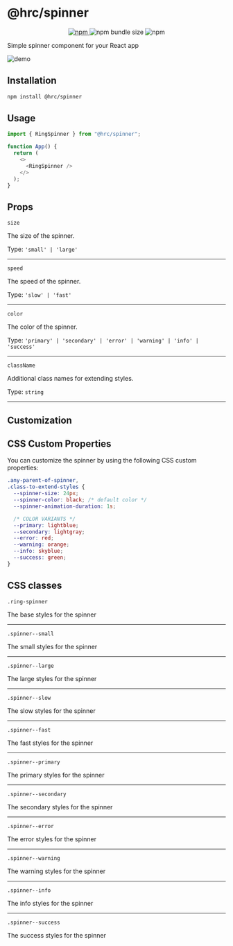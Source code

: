 # @hrc/spinner

<p align="center">
  <a href="https://www.npmjs.com/package/@hrc/spinner">
    <img alt="npm" src="https://img.shields.io/npm/v/%40hrc%2Fspinner">
  </a>
  <img alt="npm bundle size" src="https://img.shields.io/bundlephobia/minzip/%40hrc%2Fspinner">
  <img alt="npm" src="https://img.shields.io/npm/dm/%40hrc%2Fspinner">
</p>

Simple spinner component for your React app

![demo](https://github.com/Hdoc1509/react-components/assets/72316111/c95fda1c-1ade-4b94-8929-bfeb5a9782a0)

## Installation

```bash
npm install @hrc/spinner
```

## Usage

```js
import { RingSpinner } from "@hrc/spinner";

function App() {
  return (
    <>
      <RingSpinner />
    </>
  );
}
```

## Props

`size`

The size of the spinner.

Type: `'small' | 'large'`

---

`speed`

The speed of the spinner.

Type: `'slow' | 'fast'`

---

`color`

The color of the spinner.

Type: `'primary' | 'secondary' | 'error' | 'warning' | 'info' | 'success'`

---

`className`

Additional class names for extending styles.

Type: `string`

---

## Customization

## CSS Custom Properties

You can customize the spinner by using the following CSS custom properties:

```css
.any-parent-of-spinner,
.class-to-extend-styles {
  --spinner-size: 24px;
  --spinner-color: black; /* default color */
  --spinner-animation-duration: 1s;

  /* COLOR VARIANTS */
  --primary: lightblue;
  --secondary: lightgray;
  --error: red;
  --warning: orange;
  --info: skyblue;
  --success: green;
}
```

## CSS classes

`.ring-spinner`

The base styles for the spinner

---

`.spinner--small`

The small styles for the spinner

---

`.spinner--large`

The large styles for the spinner

---

`.spinner--slow`

The slow styles for the spinner

---

`.spinner--fast`

The fast styles for the spinner

---

`.spinner--primary`

The primary styles for the spinner

---

`.spinner--secondary`

The secondary styles for the spinner

---

`.spinner--error`

The error styles for the spinner

---

`.spinner--warning`

The warning styles for the spinner

---

`.spinner--info`

The info styles for the spinner

---

`.spinner--success`

The success styles for the spinner
